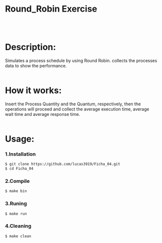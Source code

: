 # Round_Robin Exercise
<br>
<br>

# Description:
Simulates a process schedule by using Round Robin.
collects the processes data to show the performance.
<br>
<br>

# How it works:
Insert the Process Quantity and the Quantum, respectively, then the operations will proceed and collect the average execution time, average wait time and average response time.
<br>
<br>

# Usage:
### 1.Installation
``` bash
$ git clone https://github.com/lucas3919/Ficha_04.git
$ cd Ficha_04
```

### 2.Compile
``` bash
$ make bin
```

### 3.Runing
``` bash
$ make run
```

### 4.Cleaning
``` bash
$ make clean
```